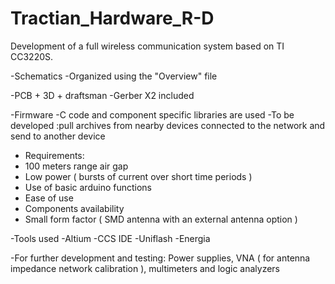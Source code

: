 # Tractian_Hardware_R-D

Development of a full wireless communication system based on TI CC3220S.

-Schematics 
 -Organized using the "Overview" file 
 
-PCB + 3D + draftsman
 -Gerber X2 included
 
-Firmware 
 -C code and component specific libraries are used 
 -To be developed :pull archives from nearby devices connected to the network and send to another device

- Requirements:
 - 100 meters range air gap 
 - Low power ( bursts of current over short time periods )
 - Use of basic arduino functions 
 - Ease of use 
 - Components availability 
 - Small form factor ( SMD antenna with an external antenna option )
 
-Tools used
 -Altium 
 -CCS IDE
 -Uniflash
 -Energia 
 
-For further development and testing: Power supplies, VNA ( for antenna impedance network calibration ), multimeters and logic analyzers


